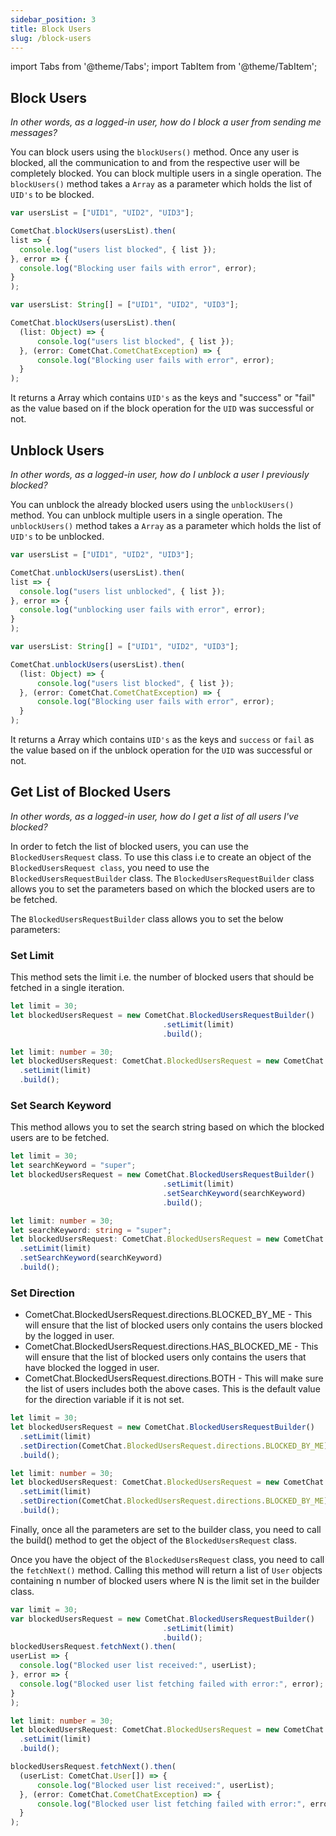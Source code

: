 ```yaml
---
sidebar_position: 3
title: Block Users
slug: /block-users
---
```


import Tabs from '@theme/Tabs';
import TabItem from '@theme/TabItem';

## Block Users

_In other words, as a logged-in user, how do I block a user from sending me messages?_

You can block users using the `blockUsers()` method.  Once any user is blocked, all the communication to and from the respective user will be completely blocked. You can block multiple users in a single operation. The `blockUsers()` method takes a `Array` as a parameter which holds the list of `UID's` to be blocked.

<Tabs>
<TabItem value="Block Users" label="Block Users">

  ```javascript
var usersList = ["UID1", "UID2", "UID3"];

CometChat.blockUsers(usersList).then(
  list => {
    console.log("users list blocked", { list });
  }, error => {
    console.log("Blocking user fails with error", error);
  }
);
  ```
</TabItem>
<TabItem value="ts" label="Typescript">

  ```typescript
var usersList: String[] = ["UID1", "UID2", "UID3"];

CometChat.blockUsers(usersList).then(
    (list: Object) => {
        console.log("users list blocked", { list });
    }, (error: CometChat.CometChatException) => {
        console.log("Blocking user fails with error", error);
    }
);
  ```
</TabItem>
</Tabs>





It returns a Array which contains `UID's` as the keys and "success" or "fail" as the value based on if the block operation for the `UID` was successful or not.

## Unblock Users

_In other words, as a logged-in user, how do I unblock a user I previously blocked?_

You can unblock the already blocked users using the `unblockUsers()` method. You can unblock multiple users in a single operation. The `unblockUsers()` method takes a `Array` as a parameter which holds the list of `UID's` to be unblocked.

<Tabs>
<TabItem value="Unblock Users" label="Unblock Users">

  ```javascript
var usersList = ["UID1", "UID2", "UID3"];

CometChat.unblockUsers(usersList).then(
  list => {
    console.log("users list unblocked", { list });
  }, error => {
    console.log("unblocking user fails with error", error);
  }
);
  ```
</TabItem>
<TabItem value="ts" label="Typescript">

  ```typescript
var usersList: String[] = ["UID1", "UID2", "UID3"];

CometChat.unblockUsers(usersList).then(
    (list: Object) => {
        console.log("users list blocked", { list });
    }, (error: CometChat.CometChatException) => {
        console.log("Blocking user fails with error", error);
    }
); 
  ```
</TabItem>
</Tabs>




It returns a Array which contains `UID's` as the keys and `success` or `fail` as the value based on if the unblock operation for the `UID` was successful or not.

## Get List of Blocked Users

_In other words, as a logged-in user, how do I get a list of all users I've blocked?_

In order to fetch the list of blocked users, you can use the `BlockedUsersRequest` class. To use this class i.e to create an object of the `BlockedUsersRequest class`, you need to use the `BlockedUsersRequestBuilder` class. The `BlockedUsersRequestBuilder` class allows you to set the parameters based on which the blocked users are to be fetched.

The `BlockedUsersRequestBuilder` class allows you to set the below parameters:

### Set Limit

This method sets the limit i.e. the number of blocked users that should be fetched in a single iteration.

<Tabs>
<TabItem value="Set Limit" label="Set Limit">

  ```javascript
let limit = 30;
let blockedUsersRequest = new CometChat.BlockedUsersRequestBuilder()
                    				.setLimit(limit)
                    				.build();
  ```
</TabItem>
<TabItem value="ts" label="Typescript">

  ```typescript
let limit: number = 30;
let blockedUsersRequest: CometChat.BlockedUsersRequest = new CometChat.BlockedUsersRequestBuilder()
    .setLimit(limit)
    .build();
  ```
</TabItem>
</Tabs>



### Set Search Keyword

This method allows you to set the search string based on which the blocked users are to be fetched.

<Tabs>
<TabItem value="Set Search Keyword" label="Set Search Keyword">

  ```javascript
let limit = 30;
let searchKeyword = "super";
let blockedUsersRequest = new CometChat.BlockedUsersRequestBuilder()
                    				.setLimit(limit)
                    				.setSearchKeyword(searchKeyword)
                    				.build();
  ```
</TabItem>
<TabItem value="ts" label="Typescript">

  ```typescript
let limit: number = 30;
let searchKeyword: string = "super";
let blockedUsersRequest: CometChat.BlockedUsersRequest = new CometChat.BlockedUsersRequestBuilder()
    .setLimit(limit)
    .setSearchKeyword(searchKeyword)
    .build();
  ```
</TabItem>
</Tabs>


### Set Direction

- CometChat.BlockedUsersRequest.directions.BLOCKED_BY_ME - This will ensure that the list of blocked users only contains the users blocked by the logged in user.
- CometChat.BlockedUsersRequest.directions.HAS_BLOCKED_ME - This will ensure that the list of blocked users only contains the users that have blocked the logged in user.
- CometChat.BlockedUsersRequest.directions.BOTH - This will make sure the list of users includes both the above cases. This is the default value for the direction variable if it is not set.

<Tabs>
<TabItem value="Set Direction" label="Set Direction">

  ```javascript
let limit = 30;
let blockedUsersRequest = new CometChat.BlockedUsersRequestBuilder()
    .setLimit(limit)
    .setDirection(CometChat.BlockedUsersRequest.directions.BLOCKED_BY_ME)
    .build();
  ```
</TabItem>
<TabItem value="ts" label="Typescript">

  ```typescript
let limit: number = 30;
let blockedUsersRequest: CometChat.BlockedUsersRequest = new CometChat.BlockedUsersRequestBuilder()
    .setLimit(limit)
    .setDirection(CometChat.BlockedUsersRequest.directions.BLOCKED_BY_ME)
    .build();
  ```
</TabItem>
</Tabs>




Finally, once all the parameters are set to the builder class, you need to call the build() method to get the object of the `BlockedUsersRequest` class.

Once you have the object of the `BlockedUsersRequest` class, you need to call the `fetchNext()` method. Calling this method will return a list of `User` objects containing n number of blocked users where N is the limit set in the builder class.

<Tabs>
<TabItem value="Blocked Users Request" label="Blocked Users Request">

  ```javascript
var limit = 30;
var blockedUsersRequest = new CometChat.BlockedUsersRequestBuilder()
                    				.setLimit(limit)
                    				.build();
blockedUsersRequest.fetchNext().then(
  userList => {
    console.log("Blocked user list received:", userList);
  }, error => {
    console.log("Blocked user list fetching failed with error:", error);
  }
);
  ```
</TabItem>
<TabItem value="ts" label="Typescript">

  ```typescript
let limit: number = 30;
let blockedUsersRequest: CometChat.BlockedUsersRequest = new CometChat.BlockedUsersRequestBuilder()
    .setLimit(limit)
    .build();

blockedUsersRequest.fetchNext().then(
    (userList: CometChat.User[]) => {
        console.log("Blocked user list received:", userList);
    }, (error: CometChat.CometChatException) => {
        console.log("Blocked user list fetching failed with error:", error);
    }
);
  ```
</TabItem>
</Tabs>

